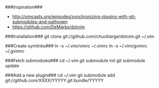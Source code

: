 ###Inspiration###
* http://vimcasts.org/episodes/synchronizing-plugins-with-git-submodules-and-pathogen
* https://github.com/DeMarko/dotvim

###Installation###
    git clone git://github.com/chucklarge/dotvim.git ~/.vim

###Create symlinks###
    ln -s ~/.vim/vimrc ~/.vimrc
    ln -s ~/.vim/gvimrc ~/.gvimrc

###Fetch submodules###
    cd ~/.vim
    git submodule init
    git submodule update

###Add a new plugin###
    cd ~/.vim
    git submodule add git://github.com/XXXX/YYYYY.git bundle/YYYYY